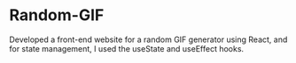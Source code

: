 # Random-GIF
Developed a front-end website for a random GIF generator using React, and for state management, I used the useState and useEffect hooks.
